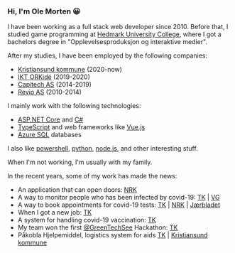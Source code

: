 ### Hi, I'm Ole Morten 😀

I have been working as a full stack web developer since 2010. Before that, I studied game programming at [Hedmark University College](https://en.wikipedia.org/wiki/Hedmark_University_College), where I got a bachelors degree in "Opplevelsesproduksjon og interaktive medier".

After my studies, I have been employed by the following companies:
* [Kristiansund kommune](https://www.kristiansund.kommune.no/) (2020-now)
* [IKT ORKidé](https://www.iktorkide.no/) (2019-2020)
* [Capitech AS](https://www.simployer.no/) (2014-2019)
* [Revio AS](https://www.qondor.com/) (2010-2014)

I mainly work with the following technologies:
* [ASP.NET Core](https://github.com/dotnet/aspnetcore) and [C#](https://en.wikipedia.org/wiki/C_Sharp_(programming_language))
* [TypeScript](https://www.typescriptlang.org/) and web frameworks like [Vue.js](https://vuejs.org/)
* [Azure SQL](https://azure.microsoft.com/services/sql-database/) databases

I also like [powershell](https://github.com/PowerShell/PowerShell), [python](https://www.python.org/), [node.js](https://nodejs.org/), and other interesting stuff.

When I'm not working, I'm usually with my family.

In the recent years, some of my work has made the news:
* An application that can open doors: [NRK](https://tv.nrk.no/serie/distriktsnyheter-moere-og-romsdal/201912/DKMR99120219/avspiller#t=2m50s)
* A way to monitor people who has been infected by covid-19: [TK](https://www.tk.no/kristiansund-forst-i-norge-med-digitalt-koronaverktoy-vil-bidra-til-a-berge-liv/s/5-51-789597) | [VG](https://www.vg.no/nyheter/innenriks/i/P9xWzp/hjemmeovervaaker-coronasmittede)
* A way to book appointments for covid-19 tests: [TK](https://www.tk.no/over-220-000-personer-bruker-losningen-som-er-utviklet-i-kristiansund-na-blir-ogsa-sunndal-med/s/5-51-864176) | [NRK](https://tv.nrk.no/serie/distriktsnyheter-moere-og-romsdal/202008/DKMR98082020/avspiller#t=2m30s) | [Jærbladet](https://www.jbl.no/no-kan-du-bestilla-koronatest-pa-nettet/s/5-103-511806)
* When I got a new job: [TK](https://www.tk.no/ole-morten-32-er-nyansatt-senior-systemutvikler-i-kommunen-det-a-kunne-bidra-til-a-gjore-en-forskjell-foles-bra/s/5-51-888026)
* A system for handling covid-19 vaccination: [TK](https://www.tk.no/na-har-de-losningen-klar-et-skikkelig-lagarbeid/s/5-51-951704)
* My team won the first [@GreenTechSee](https://github.com/GreenTechSee) Hackathon: [TK](https://www.tk.no/de-vant-regionens-forste-hackathon-jeg-har-fortsatt-hundre-i-puls/s/5-51-1501078)
* Påkobla Hjelpemiddel, logistics system for aids [TK](https://www.tk.no/fant-losning-i-kristiansund-na-er-de-koblet-pa-600-000-innbyggere-et-enormt-loft/s/5-51-1547662) | [Kristiansund kommune](https://www.kristiansund.kommune.no/aktuelt/pakobla-dyktige-folk-jobber-sammen-og-skaper-nytt-til-det-beste-for-deg.52852.aspx)
